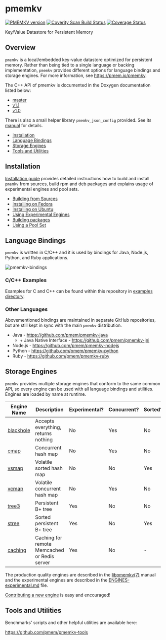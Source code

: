 # pmemkv

[![PMEMKV version](https://img.shields.io/github/tag/pmem/pmemkv.svg)](https://github.com/pmem/pmemkv/releases/latest)
[![Coverity Scan Build Status](https://scan.coverity.com/projects/18408/badge.svg)](https://scan.coverity.com/projects/pmem-pmemkv)
[![Coverage Status](https://codecov.io/github/pmem/pmemkv/coverage.svg?branch=master)](https://codecov.io/gh/pmem/pmemkv/branch/master)

Key/Value Datastore for Persistent Memory

## Overview

`pmemkv` is a local/embedded key-value datastore optimized for persistent memory.
Rather than being tied to a single language or backing implementation, `pmemkv`
provides different options for language bindings and storage engines.
For more information, see https://pmem.io/pmemkv.

The C++ API of pmemkv is documented in the Doxygen documentation listed below:

- [master](https://pmem.io/pmemkv/master/doxygen/index.html)
- [v1.1](https://pmem.io/pmemkv/v1.1/doxygen/index.html)
- [v1.0](https://pmem.io/pmemkv/v1.0/doxygen/index.html)

There is also a small helper library `pmemkv_json_config` provided.
See its [manual](doc/libpmemkv_json_config.3.md) for details.

- [Installation](#installation)
- [Language Bindings](#language-bindings)
- [Storage Engines](#storage-engines)
- [Tools and Utilities](#tools-and-utilities)

## Installation

[Installation guide](INSTALLING.md)
provides detailed instructions how to build and install `pmemkv` from sources,
build rpm and deb packages and explains usage of experimental engines and pool sets.

- [Building from Sources](INSTALLING.md#building-from-sources)
- [Installing on Fedora](INSTALLING.md#installing-on-fedora)
- [Installing on Ubuntu](INSTALLING.md#installing-on-ubuntu)
- [Using Experimental Engines](INSTALLING.md#using-experimental-engines)
- [Building packages](INSTALLING.md#building-packages)
- [Using a Pool Set](INSTALLING.md#using-a-pool-set)

## Language Bindings

`pmemkv` is written in C/C++ and it is used by bindings for Java, Node.js,
Python, and Ruby applications.

![pmemkv-bindings](https://user-images.githubusercontent.com/12031346/65962933-ff6bfc00-e459-11e9-9552-d6326e9c0684.png)

### C/C++ Examples

Examples for C and C++ can be found within this repository in [examples directory](./examples/).

### Other Languages

Abovementioned bindings are maintained in separate GitHub repositories, but are still kept
in sync with the main `pmemkv` distribution.

* Java - https://github.com/pmem/pmemkv-java
	* \+ Java Native Interface - https://github.com/pmem/pmemkv-jni
* Node.js - https://github.com/pmem/pmemkv-nodejs
* Python - https://github.com/pmem/pmemkv-python
* Ruby - https://github.com/pmem/pmemkv-ruby

## Storage Engines

`pmemkv` provides multiple storage engines that conform to the same common API, so every engine can be used with
all language bindings and utilities. Engines are loaded by name at runtime.

| Engine Name  | Description | Experimental? | Concurrent? | Sorted? |
| ------------ | ----------- | ------------- | ----------- | ------- |
| [blackhole](doc/libpmemkv.7.md#blackhole) | Accepts everything, returns nothing | No | Yes | No |
| [cmap](doc/libpmemkv.7.md#cmap) | Concurrent hash map | No | Yes | No |
| [vsmap](doc/libpmemkv.7.md#vsmap) | Volatile sorted hash map | No | No | Yes |
| [vcmap](doc/libpmemkv.7.md#vcmap) | Volatile concurrent hash map | No | Yes | No |
| [tree3](ENGINES-experimental.md#tree3) | Persistent B+ tree | Yes | No | No |
| [stree](ENGINES-experimental.md#stree) | Sorted persistent B+ tree | Yes | No | Yes |
| [caching](ENGINES-experimental.md#caching) | Caching for remote Memcached or Redis server | Yes | No | - |

The production quality engines are described in the [libpmemkv(7)](doc/libpmemkv.7.md#engines) manual
and the experimental engines are described in the [ENGINES-experimental.md](ENGINES-experimental.md) file.

[Contributing a new engine](CONTRIBUTING.md#creating-new-engines) is easy and encouraged!

## Tools and Utilities

Benchmarks' scripts and other helpful utilities are available here:

https://github.com/pmem/pmemkv-tools

